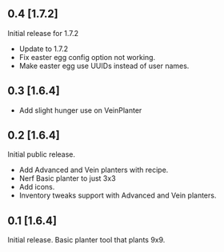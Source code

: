 0.4 [1.7.2]
---

Initial release for 1.7.2
* Update to 1.7.2
* Fix easter egg config option not working.
* Make easter egg use UUIDs instead of user names.

0.3 [1.6.4]
---

* Add slight hunger use on VeinPlanter

0.2 [1.6.4]
---

Initial public release.
* Add Advanced and Vein planters with recipe.
* Nerf Basic planter to just 3x3
* Add icons.
* Inventory tweaks support with Advanced and Vein planters.

0.1 [1.6.4]
---

Initial release. Basic planter tool that plants 9x9.

